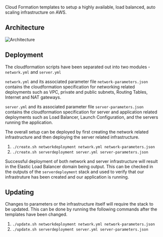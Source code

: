 Cloud Formation templates to setup a highly available, load balanced, auto scaling infrastructure on AWS.

Architecture
------------
![Architecture](https://user-images.githubusercontent.com/5586070/122102314-ede7a500-ce32-11eb-8512-a544ecdd9678.png)

Deployment
----------
The cloudformation scripts have been separated out into two modules - `network.yml` and `server.yml`

`network.yml` and its associated parameter file `network-parameters.json` contains the cloudformation 
specification for networking related deployments such as VPC, private and public subnets, Routing Tables, Internet and
NAT gateways.

`server.yml` and its associated parameter file `server-parameters.json` contains the cloudformation specification for
server and application related deployments such as Load Balancer, Launch Configuration, and the servers running the application.

The overall setup can be deployed by first creating the network related infrastructure and then deploying the server related 
infrastructure.

1. `./create.sh networkdeployment network.yml network-parameters.json`
2. `./create.sh serverdeployment server.yml server-parameters.json`

Successful deployment of both network and server infrastructure will result in the Elastic Load Balancer domain being output.
This can be checked in the outputs of the `serverdeployment` stack and used to verify that our infrastruture has been created and our application is running.

Updating
--------

Changes to parameters or the infrastructure itself will require the stack to be updated. This can be done
by running the following commands after the templates have been changed.

1. `./update.sh networkdeployment network.yml network-parameters.json`
2. `./update.sh serverdeployment server.yml server-parameters.json`


